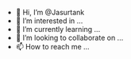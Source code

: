 - 👋 Hi, I’m @Jasurtank
- 👀 I’m interested in ...
- 🌱 I’m currently learning ...
- 💞️ I’m looking to collaborate on ...
- 📫 How to reach me ...

<!---
Jasurtank/Jasurtank is a ✨ special ✨ repository because its `README.md` (this file) appears on your GitHub profile.
You can click the Preview link to take a look at your changes.
--->
